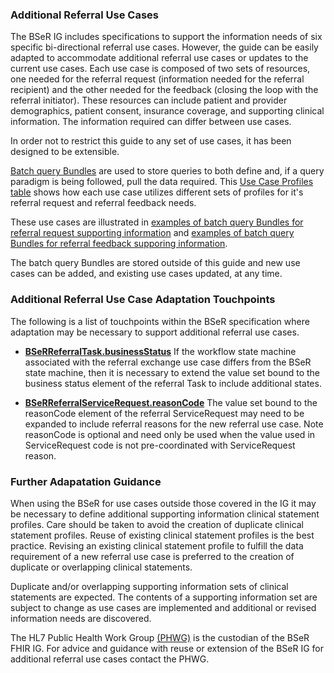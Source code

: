 ### Additional Referral Use Cases

The BSeR IG includes specifications to support the information needs of six specific bi-directional referral use cases. However, the guide can be easily adapted to accommodate additional referral use cases or updates to the current use cases. Each use case is composed of two sets of resources, one needed for the referral request (information needed for the referral recipient) and the other needed for the feedback (closing the loop with the referral initiator). These resources can include patient and provider demographics, patient consent, insurance coverage, and supporting clinical information. The information required can differ between use cases.

In order not to restrict this guide to any set of use cases, it has been designed to be extensible. 

[Batch query Bundles]({{site.data.fhir.path}}bundle.html#transaction) are used to store queries to both define and, if a query paradigm is being followed, pull the data required. This [Use Case Profiles table](service_request_and_referral_feedback_supporting_information.html#use-case-profiles) shows how each use case utilizes different sets of profiles for it's referral request and referral feedback needs.

These use cases are illustrated in [examples of batch query Bundles for referral request supporting information](artifacts.html#batch-query-bundle-referral-request-examples) and [examples of batch query Bundles for referral feedback supporing information](artifacts.html#batch-query-bundle-referral-feedback-examples).

The batch query Bundles are stored outside of this guide and new use cases can be added, and existing use cases updated, at any time.


### Additional Referral Use Case Adaptation Touchpoints

The following is a list of touchpoints within the BSeR specification where adaptation may be necessary to support additional referral use cases.

* **[BSeRReferralTask.businessStatus](StructureDefinition-BSeR-ReferralTask-definitions.html#Task.businessStatus)** If the workflow state machine associated with the referral exchange use case differs from the BSeR state machine, then it is necessary to extend the value set bound to the business status element of the referral Task to include additional states.

* **[BSeRReferralServiceRequest.reasonCode](StructureDefinition-BSeR-ReferralServiceRequest-definitions.html#diff_ServiceRequest.reasonCode)** The value set bound to the reasonCode element of the referral ServiceRequest may need to be expanded to include referral reasons for the new referral use case. Note reasonCode is optional and need only be used when the value used in ServiceRequest code is not pre-coordinated with ServiceRequest reason.

### Further Adapatation Guidance

When using the BSeR for use cases outside those covered in the IG it may be necessary to define additional supporting information clinical statement profiles. Care should be taken to avoid the creation of duplicate clinical statement profiles. Reuse of existing clinical statement profiles is the best practice. Revising an existing clinical statement profile to fulfill the data requirement of a new referral use case is preferred to the creation of duplicate or overlapping clinical statements. 

Duplicate and/or overlapping supporting information sets of clinical statements are expected. The contents of a supporting information set are subject to change as use cases are implemented and additional or revised information needs are discovered.

The HL7 Public Health Work Group [(PHWG)](https://confluence.hl7.org/display/PHWG) is the custodian of the BSeR FHIR IG. For advice and guidance with reuse or extension of the BSeR IG for additional referral use cases contact the PHWG.